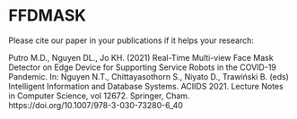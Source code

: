 # FFDMASK
Please cite our paper in your publications if it helps your research:
<p>
Putro M.D., Nguyen DL., Jo KH. (2021) Real-Time Multi-view Face Mask Detector on Edge Device for Supporting Service Robots in the COVID-19 Pandemic. In: Nguyen N.T., Chittayasothorn S., Niyato D., Trawiński B. (eds) Intelligent Information and Database Systems. ACIIDS 2021. Lecture Notes in Computer Science, vol 12672. Springer, Cham. https://doi.org/10.1007/978-3-030-73280-6_40
<p>
